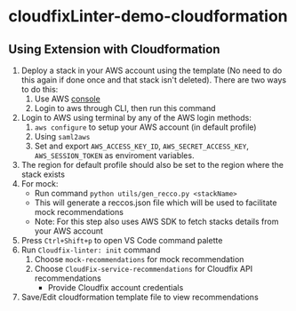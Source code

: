 # cloudfixLinter-demo-cloudformation

## Using Extension with Cloudformation
 1. Deploy a stack in your AWS account using the template (No need to do this again if done once and that stack isn't deleted). There are two ways to do this:
    1. Use AWS [console](https://us-east-1.console.aws.amazon.com/cloudformation/home?region=us-east-1#/stacks)
    2. Login to aws through CLI, then run this command 
 2. Login to AWS using terminal by any of the AWS login methods:
    1. `aws configure` to setup your AWS account (in default profile)
    2. Using `saml2aws`
    3. Set and export `AWS_ACCESS_KEY_ID`, `AWS_SECRET_ACCESS_KEY`, `AWS_SESSION_TOKEN` as enviroment variables.
 3. The region for default profile should also be set to the region where the stack exists
 3. For mock:
    - Run command `python utils/gen_recco.py <stackName>` 
    - This will generate a reccos.json file which will be used to facilitate mock recommendations
    - Note: For this step also uses AWS SDK to fetch stacks details from your AWS account
 4. Press `Ctrl+Shift+p` to open VS Code command palette
 5. Run `Cloudfix-linter: init` command
    1. Choose `mock-recommendations` for mock recommendation
    2. Choose `CloudFix-service-recommendations` for Cloudfix API recommendations
       - Provide Cloudfix account credentials
 6. Save/Edit cloudformation template file to view recommendations
